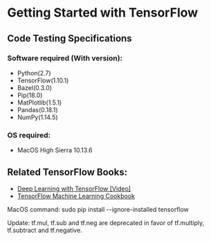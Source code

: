 # Getting Started with TensorFlow

## Code Testing Specifications

### Software required (With version): 
- Python(2.7)
- TensorFlow(1.10.1)
- Bazel(0.3.0)
- Pip(18.0)
- MatPlotlib(1.5.1)
- Pandas(0.18.1)
- NumPy(1.14.5)

### OS required:
- MacOS High Sierra 10.13.6


## Related TensorFlow Books:
* [Deep Learning with TensorFlow [Video]](https://www.packtpub.com/big-data-and-business-intelligence/deep-learning-tensorflow-video?utm_source=GitHub&utm_medium=Repository&utm_campaign=9781786464491)
* [TensorFlow Machine Learning Cookbook](https://www.packtpub.com/big-data-and-business-intelligence/tensorflow-machine-learning-cookbook?utm_source=GitHub&utm_medium=Repository&utm_campaign=9781786462169)


MacOS command:
sudo pip install --ignore-installed tensorflow

Update:
tf.mul, tf.sub and tf.neg are deprecated in favor of tf.multiply, tf.subtract and tf.negative.